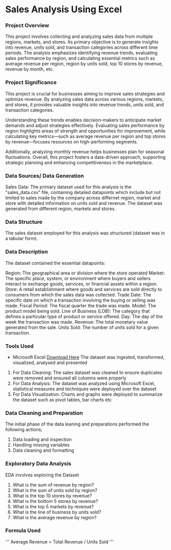 # Sales Analysis Using Excel


### Project Overview
This project involves collecting and analyzing sales data from multiple regions, markets, and stores. Its primary objective is to generate insights into revenue, units sold, and transaction categories across different time periods. The analysis emphasizes identifying revenue trends, evaluating sales performance by region, and calculating essential metrics such as average revenue per region, region by units sold, top 10 stores by revenue, revenue by month, etc.


### Project Significance
This project is crucial for businesses aiming to improve sales strategies and optimize revenue. By analyzing sales data across various regions, markets, and stores, it provides valuable insights into revenue trends, units sold, and transaction categories.

Understanding these trends enables decision-makers to anticipate market demands and adjust strategies effectively. Evaluating sales performance by region highlights areas of strength and opportunities for improvement, while calculating key metrics—such as average revenue per region and top stores by revenue—focuses resources on high-performing segments.

Additionally, analyzing monthly revenue helps businesses plan for seasonal fluctuations. Overall, this project fosters a data-driven approach, supporting strategic planning and enhancing competitiveness in the marketplace.


### Data Sources/ Data Generation

Sales Data: The primary dataset used for this analysis is the "sales_data.csv" file, containing detailed datapoints which include but not limited to sales made by the company across differnet region, market and store with detailed information on units sold and revenue. The dataset was generated from different region, markets and stores.


### Data Structure

The sales dataset employed for this analysis was structured (dataset was in a tabular form). 


### Data Description

The dataset contained the essential datapoints:

Region: The geographical area or division where the store operated
Market: The specific place, system, or environment where buyers and sellers interact to exchange goods, services, or financial assets within a region.
Store: A retail establishment where goods and services are sold directly to consumers from which the sales data was collected.
Trade Date: The specific date on which a transaction involving the buying or selling was made.
Fiscal Period: The fiscal quarter the trade was made.
Model: The product model being sold.
Line of Business (LOB): The category that defines a particular type of product or service offered.
Day: The day of the week the transaction was made.
Revenue: The total monetary value generated from the sale.
Units Sold: The number of units sold for a given transaction.


### Tools Used
- Microsoft Excel [Download Here](https://www.microsoft.com)
  The dataset was ingested, transformed, visualized, analysed and presented
1) For Data Cleaning: The sales dataset was cleaned to ensure duplicates were removed and ensured all columns were properly
2) For Data Analysis: The dataset was analyzed using Microsoft Excel, statistical measures and techniques were deployed over the dataset
3) For Data Visualization: Charts and graphs were deployed to summarize the dataset such as pivot tables, bar charts etc

### Data Cleaning and Preparation
The initial phase of the data leaning and preparations performed the following actions;

1) Data loading and inspection
2) Handling missing variables
3) Data cleaning and formatting


### Exploratory Data Analysis
EDA involves exploring the Dataset

1) What is the sum of revenue by region?
2) What is the sum of units sold by region?
3) What is the top 10 stores by revenue?
4) What is the bottom 5 stores by revenue?
5) What is the top 5 markets by revenue?
6) What is the line of business by units sold?
7) What is the average revenue by region?

### Formula Used
'''
Average Revenue = Total Revenue / Units Sold
'''
